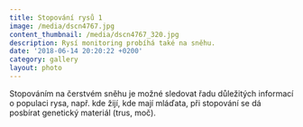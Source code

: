 ```yaml
---
title: Stopování rysů 1
image: /media/dscn4767.jpg
content_thumbnail: /media/dscn4767_320.jpg
description: Rysí monitoring probíhá také na sněhu.
date: '2018-06-14 20:20:22 +0200'
category: gallery
layout: photo
---
```

Stopováním na čerstvém sněhu je možné sledovat řadu důležitých informací o populaci rysa, např. kde žijí, kde mají mláďata, při stopování se dá posbírat genetický materiál (trus, moč).
